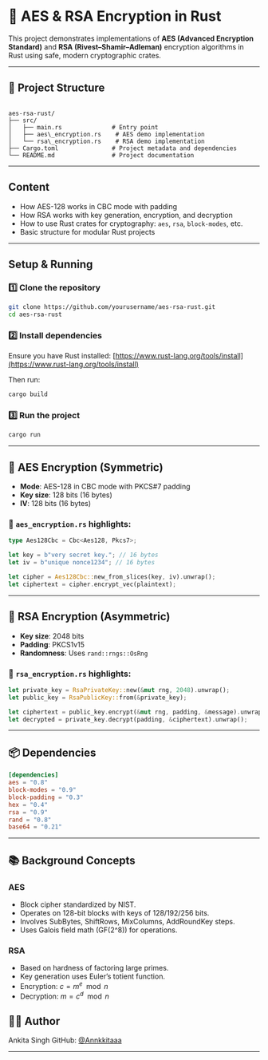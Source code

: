
# 🔐 AES & RSA Encryption in Rust

This project demonstrates implementations of **AES (Advanced Encryption Standard)** and **RSA (Rivest–Shamir–Adleman)** encryption algorithms in Rust using safe, modern cryptographic crates.


---

## 📂 Project Structure

```

aes-rsa-rust/
├── src/
│   ├── main.rs              # Entry point
│   ├── aes\_encryption.rs    # AES demo implementation
│   └── rsa\_encryption.rs    # RSA demo implementation
├── Cargo.toml               # Project metadata and dependencies
└── README.md                # Project documentation

````

---

##  Content

- How AES-128 works in CBC mode with padding
- How RSA works with key generation, encryption, and decryption
- How to use Rust crates for cryptography: `aes`, `rsa`, `block-modes`, etc.
- Basic structure for modular Rust projects

---

## Setup & Running

### 1️⃣ Clone the repository

```bash
git clone https://github.com/yourusername/aes-rsa-rust.git
cd aes-rsa-rust
````

### 2️⃣ Install dependencies

Ensure you have Rust installed:
[https://www.rust-lang.org/tools/install](https://www.rust-lang.org/tools/install)

Then run:

```bash
cargo build
```

### 3️⃣ Run the project

```bash
cargo run
```

---

## 🔐 AES Encryption (Symmetric)

* **Mode**: AES-128 in CBC mode with PKCS#7 padding
* **Key size**: 128 bits (16 bytes)
* **IV**: 128 bits (16 bytes)

### 📄 `aes_encryption.rs` highlights:

```rust
type Aes128Cbc = Cbc<Aes128, Pkcs7>;

let key = b"very secret key."; // 16 bytes
let iv = b"unique nonce1234"; // 16 bytes

let cipher = Aes128Cbc::new_from_slices(key, iv).unwrap();
let ciphertext = cipher.encrypt_vec(plaintext);
```

---

## 🔐 RSA Encryption (Asymmetric)

* **Key size**: 2048 bits
* **Padding**: PKCS1v15
* **Randomness**: Uses `rand::rngs::OsRng`

### 📄 `rsa_encryption.rs` highlights:

```rust
let private_key = RsaPrivateKey::new(&mut rng, 2048).unwrap();
let public_key = RsaPublicKey::from(&private_key);

let ciphertext = public_key.encrypt(&mut rng, padding, &message).unwrap();
let decrypted = private_key.decrypt(padding, &ciphertext).unwrap();
```

---

## 📦 Dependencies

```toml
[dependencies]
aes = "0.8"
block-modes = "0.9"
block-padding = "0.3"
hex = "0.4"
rsa = "0.9"
rand = "0.8"
base64 = "0.21"
```

---

## 📚 Background Concepts

### AES

* Block cipher standardized by NIST.
* Operates on 128-bit blocks with keys of 128/192/256 bits.
* Involves SubBytes, ShiftRows, MixColumns, AddRoundKey steps.
* Uses Galois field math (GF(2^8)) for operations.

### RSA

* Based on hardness of factoring large primes.
* Key generation uses Euler’s totient function.
* Encryption: $c = m^e \mod n$
* Decryption: $m = c^d \mod n$


## 🧑‍💻 Author

Ankita Singh
GitHub: [@Annkkitaaa](https://github.com/Annkkitaaa)

---

